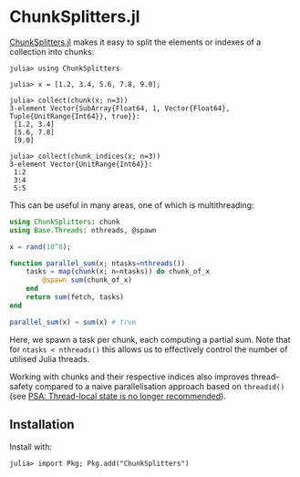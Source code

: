 # ChunkSplitters.jl

[ChunkSplitters.jl](https://github.com/JuliaFolds2/ChunkSplitters.jl) makes it easy to split the elements or indexes of a collection into chunks:

```julia-repl
julia> using ChunkSplitters

julia> x = [1.2, 3.4, 5.6, 7.8, 9.0];

julia> collect(chunk(x; n=3))
3-element Vector{SubArray{Float64, 1, Vector{Float64}, Tuple{UnitRange{Int64}}, true}}:
 [1.2, 3.4]
 [5.6, 7.8]
 [9.0]

julia> collect(chunk_indices(x; n=3))
3-element Vector{UnitRange{Int64}}:
 1:2
 3:4
 5:5
```

This can be useful in many areas, one of which is multithreading:

```julia
using ChunkSplitters: chunk
using Base.Threads: nthreads, @spawn

x = rand(10^8);

function parallel_sum(x; ntasks=nthreads())
    tasks = map(chunk(x; n=ntasks)) do chunk_of_x
        @spawn sum(chunk_of_x)
    end
    return sum(fetch, tasks)
end

parallel_sum(x) ≈ sum(x) # true
```

Here, we spawn a task per chunk, each computing a partial sum. Note that for `ntasks < nthreads()` this allows us to effectively control the number of utilised Julia threads.

Working with chunks and their respective indices also improves thread-safety compared to a naive parallelisation approach based on `threadid()` (see [PSA: Thread-local state is no longer recommended](https://julialang.org/blog/2023/07/PSA-dont-use-threadid/)). 

## Installation

Install with:
```julia-repl
julia> import Pkg; Pkg.add("ChunkSplitters")
```